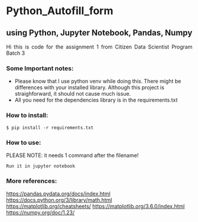 # Python_Autofill_form

## using Python, Jupyter Notebook, Pandas, Numpy

<p align="justify"> Hi this is code for the assignment 1 from Citizen Data Scientist Program Batch 3

### Some Important notes:

- Please know that I use python venv while doing this. There might be differences with your installed library. Although this project is straighforward, it should not cause much issue.
- All you need for the dependencies library is in the requirements.txt

### How to install:

```
$ pip install -r requirements.txt
```

### How to use:

PLEASE NOTE: it needs 1 command after the filename!

```
Run it in jupyter notebook
```

### More references:

https://pandas.pydata.org/docs/index.html
https://docs.python.org/3/library/math.html
https://matplotlib.org/cheatsheets/
https://matplotlib.org/3.6.0/index.html
https://numpy.org/doc/1.23/
